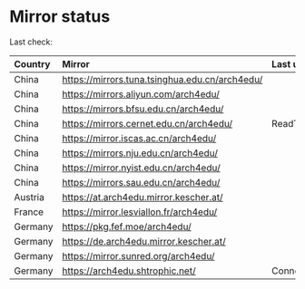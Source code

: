 <script src="./time.js"></script>
# Mirror status
Last check: <script type="text/javascript">localize(1754469451.2323418);</script>

|Country|Mirror|Last update|
|:------|:-----|:----------|
|China|https://mirrors.tuna.tsinghua.edu.cn/arch4edu/|<script type="text/javascript">localize(1754463409);</script>|
|China|https://mirrors.aliyun.com/arch4edu/|<script type="text/javascript">localize(1754419977);</script>|
|China|https://mirrors.bfsu.edu.cn/arch4edu/|<script type="text/javascript">localize(1754419977);</script>|
|China|https://mirrors.cernet.edu.cn/arch4edu/|ReadTimeout|
|China|https://mirror.iscas.ac.cn/arch4edu/|<script type="text/javascript">localize(1754463409);</script>|
|China|https://mirrors.nju.edu.cn/arch4edu/|<script type="text/javascript">localize(1754419977);</script>|
|China|https://mirror.nyist.edu.cn/arch4edu/|<script type="text/javascript">localize(1754419977);</script>|
|China|https://mirrors.sau.edu.cn/arch4edu/|<script type="text/javascript">localize(1754376915);</script>|
|Austria|https://at.arch4edu.mirror.kescher.at/|<script type="text/javascript">localize(1754419977);</script>|
|France|https://mirror.lesviallon.fr/arch4edu/|<script type="text/javascript">localize(1754419977);</script>|
|Germany|https://pkg.fef.moe/arch4edu/|<script type="text/javascript">localize(1754419977);</script>|
|Germany|https://de.arch4edu.mirror.kescher.at/|<script type="text/javascript">localize(1754419977);</script>|
|Germany|https://mirror.sunred.org/arch4edu/|<script type="text/javascript">localize(1754419977);</script>|
|Germany|https://arch4edu.shtrophic.net/|ConnectionError|

<script src="./tablefilter/tablefilter.js"></script>
<script src="./table.js"></script>